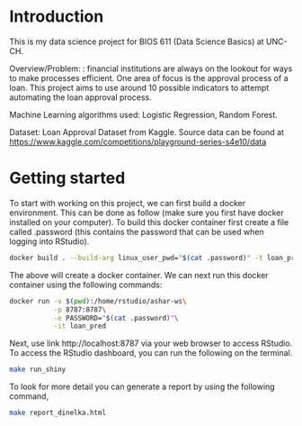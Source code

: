 # Introduction

This is my data science project for BIOS 611 (Data Science Basics) at UNC-CH. 

Overview/Problem: : financial institutions are always on the lookout for ways to make processes efficient. One area of focus is the approval process of a loan. This project aims to use around 10 possible indicators to attempt automating the loan approval process.

Machine Learning algorithms used: Logistic Regression, Random Forest.

Dataset: Loan Approval Dataset from Kaggle. Source data can be found at https://www.kaggle.com/competitions/playground-series-s4e10/data

# Getting started

To start with working on this project, we can first build a docker environment. This can be done as follow (make sure you first have docker installed on your computer). To build this docker container first create a file called .password (this contains the password that can be used when logging into RStudio).

```bash
docker build . --build-arg linux_user_pwd="$(cat .password)" -t loan_pred
```
The above will create a docker container. We can next run this docker container using the following commands:

```bash
docker run -v $(pwd):/home/rstudio/ashar-ws\
           -p 8787:8787\
           -e PASSWORD="$(cat .password)"\
           -it loan_pred
```
Next, use link http://localhost:8787 via your web browser to access RStudio. To access the RStudio dashboard, you can run the following on the terminal.

```bash
make run_shiny
```
To look for more detail you can generate a report by using the following command,

```bash
make report_dinelka.html
```

